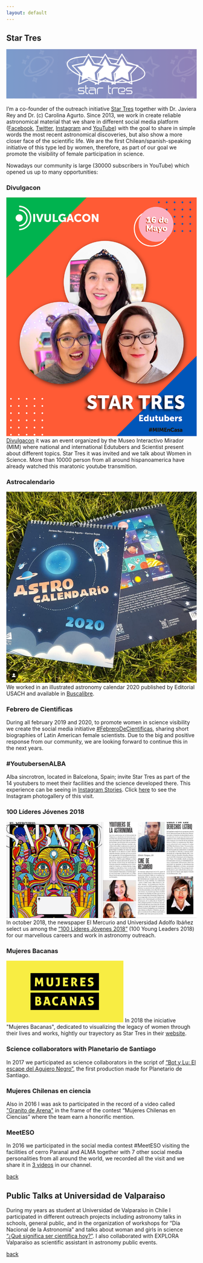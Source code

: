 ```yaml
---
layout: default
---
```


## Star Tres 
![logo](/images/s3logo.png)

I’m a co-founder of the outreach initiative [Star Tres](http://www.startres.net/) together with Dr. Javiera Rey and Dr. (c) Carolina Agurto. Since 2013, we work in create reliable astronomical material that we share in different social media platform ([Facebook](https://www.facebook.com/startres3/), [Twitter](https://twitter.com/Star_Tres), [Instagram](https://www.instagram.com/startrespics/) and [YouTube](https://www.youtube.com/channel/UCUdqLeQDRHCxMieLIdMf03g)) with the goal to share in simple words the most recent astronomical discoveries, but also show a more closer face of the scientific life. We are the first Chilean/spanish-speaking initiative of this type led by women, therefore, as part of our goal we promote the visibility of female participation in science. 

Nowadays our community is large (30000 subscribers in YouTube) which opened us up to many opportunities:

### Divulgacon
![Divulgacon](/images/divulgacon.jpg)
[Divulgacon](https://www.mim.cl/index.php/mim-realiza-maraton-virtual-con-reconocidos-cientificos-y-edutubers-internacionales) it was an event organized by the Museo Interactivo Mirador (MIM) where national and international Edutubers and Scientist present about different topics. Star Tres it was invited and we talk about Women in Science. More than 10000 person from all around hispanoamerica have already watched this maratonic youtube transmition. 

### Astrocalendario
![simulations](/images/astrocalendario.png)
We worked in an illustrated astronomy calendar 2020 published by Editorial USACH and available in [Buscalibre](https://www.buscalibre.cl/libro-astrocalendario/9789563036503/p/52376899?no-cache).

### Febrero de Cientificas
During all february 2019 and 2020, to promote women in science visibility we create the social media initiative [#FebreroDeCientificas](https://www.instagram.com/explore/tags/febrerodecient%C3%ADficas/), sharing short biographies of Latin American female scientists. Due to the big and positive response from our community, we are looking forward to continue this in the next years. 

### #YoutubersenALBA
Alba sincrotron, located in Balcelona, Spain; invite Star Tres as part of the 14 youtubers to meet their facilities and the science developed there. This experience can be seeing in [Instagram Stories](https://www.instagram.com/stories/highlights/17867437060381042/). Click [here](https://www.instagram.com/p/Bx2YCz9oDDM/) to see the Instagram photogallery of this visit.

### 100 Líderes Jóvenes 2018
![simulations](/images/100lideres.png)
In october 2018, the newspaper El Mercurio and Universidad Adolfo Ibáñez select us among the [“100 Líderes Jóvenes 2018”](http://www.redlideres.cl/lider/carolina-agurto-karina-rojas-y-javiera-rey/) (100 Young Leaders 2018) for our marvellous careers and work in astronomy outreach. 

### Mujeres Bacanas
![Mbacanas](/images/bacanas.png)
In 2018 the iniciative "Mujeres Bacanas", dedicated to visualizing the legacy of women through their lives and works, hightly our trayectory as Star Tres in their [website](https://mujeresbacanas.com/carolina-agurto-karina-rojas-y-javiera-rey/).

### Science collaborators with Planetario de Santiago
In 2017 we participated as science collaborators in the script of [“Bot y Lu: El escape del Agujero Negro”](http://planetariochile.cl/producciones/bot-y-lu/), the first production made for Planetario de Santiago.

### Mujeres Chilenas en ciencia
Also in 2016 I was ask to participated in the record of a video called ["Granito de Arena"](https://www.youtube.com/watch?v=q8nlGdo6LQU) in the frame of the contest “Mujeres Chilenas en Ciencias” where the team earn a honorific mention.

### MeetESO
In 2016 we participated in the social media contest #MeetESO visiting the facilities of cerro Paranal and ALMA together with 7 other social media personalities from all around the world, we recorded all the visit and we share it in [3 videos](https://www.youtube.com/channel/UCUdqLeQDRHCxMieLIdMf03g/search?query=meeteso) in our channel.

[back](./)

## Public Talks at Universidad de Valparaiso 
During my years as student at Universidad de Valparaíso in Chile I participated in different outreach projects including astronomy talks in schools, general public, and in the organization of workshops for “Día Nacional de la Astronomía” and talks about woman and girls in science [“¿Qué significa ser científica hoy?”](https://parquecultural.cl/2018/02/11/conversatorio-dia-internacional-de-la-mujer-y-la-nina-en-la-ciencia/). I also collaborated with EXPLORA Valparaíso as scientific assistant in astronomy public events.

[back](./)


